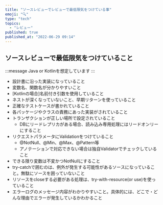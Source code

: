 ```yaml
---
title: "ソースレビューでレビューで最低限気をつけている事"
emoji: "🔍"
type: "tech"
topics:
  - "レビュー"
published: true
published_at: "2022-06-29 09:14"
---
```


## ソースレビューで最低限気をつけていること
:::message
Java or Kotlinを想定しています
:::
- 設計書に沿った実装になっていること
- 変数名、関数名が分かりやすいこと
- [Kotlinの場合]名前付き引数を使用していること
- ネストが深くなっていないこと、早期リターンを使っていること
- 正確なテストケースが書かれていること
- 各パッケージやクラスの責務にあった実装がされていること
- トランザクションが正しい場所で設定されていること
	- DBにリードレプリカがある場合、読み込み専用処理にはリードオンリーにすること
- リクエストパラメータにValidationをつけていること
	- @NotNull、@Min、@Max、@Pattern等
	- アノテーションで対応できない場合は独自Validatorでチェックしていること
- できる限り変数は不変かつNotNullにすること
- try-catchで囲むのは、例外が発生する可能性があるソースになっていること。無駄にソースを囲っていないこと
- リソースをcloseする必要がある処理は、try-with-resource(or use)を使っていること
- エラーログのメッセージ内容がわかりやすいこと。具体的には、どこで・どんな理由でエラーが発生しているかわかること